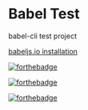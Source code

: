 # Babel Test
babel-cli test project

[babeljs.io installation](https://babeljs.io/docs/setup/#installation "Babel CLI How to use the CLI tools.")

[![forthebadge](http://forthebadge.com/images/badges/built-with-swag.svg)](http://forthebadge.com)

[![forthebadge](http://forthebadge.com/images/badges/powered-by-electricity.svg)](http://forthebadge.com)

[![forthebadge](http://forthebadge.com/images/badges/uses-badges.svg)](http://forthebadge.com)
